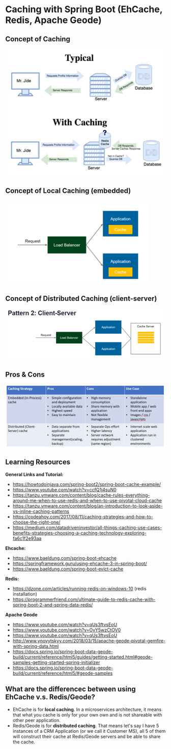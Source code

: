 # **Caching with Spring Boot (EhCache, Redis, Apache Geode)**

## **Concept of Caching**
![](.README_images/ConceptOfCaching.png)

## **Concept of Local Caching (embedded)**
![](.README_images/conceptOfLocalCaching.png)

## **Concept of Distributed Caching (client-server)**
![](.README_images/conceptOfDistributedCaching.png)

## **Pros & Cons**
![](.README_images/prosCons.png)

## **Learning Resources**
**General Links and Tutorial:**
- https://howtodoinjava.com/spring-boot2/spring-boot-cache-example/
- https://www.youtube.com/watch?v=ccfQ1j4suN0
- https://tanzu.vmware.com/content/blog/cache-rules-everything-around-me-when-to-use-redis-and-when-to-use-pivotal-cloud-cache
- https://tanzu.vmware.com/content/blog/an-introduction-to-look-aside-vs-inline-caching-patterns
- https://codeahoy.com/2017/08/11/caching-strategies-and-how-to-choose-the-right-one/
- https://medium.com/datadriveninvestor/all-things-caching-use-cases-benefits-strategies-choosing-a-caching-technology-exploring-fa6c1f2e93aa

**Ehcache:**

- https://www.baeldung.com/spring-boot-ehcache
- https://springframework.guru/using-ehcache-3-in-spring-boot/
- https://www.baeldung.com/spring-boot-evict-cache

**Redis:**

- https://dzone.com/articles/running-redis-on-windows-10 (redis installation)
- https://programmerfriend.com/ultimate-guide-to-redis-cache-with-spring-boot-2-and-spring-data-redis/

**Apache Geode**
- https://www.youtube.com/watch?v=qUs3ftvsEoU
- https://www.youtube.com/watch?v=OvY5wzCtOV0
- https://www.youtube.com/watch?v=qUs3ftvsEoU
- http://www.ynovytskyy.com/2018/03/15/apache-geode-pivotal-gemfire-with-spring-data.html
- https://docs.spring.io/spring-boot-data-geode-build/current/reference/html5/guides/getting-started.html#geode-samples-getting-started-spring-initializer
- https://docs.spring.io/spring-boot-data-geode-build/current/reference/html5/#geode-samples

## **What are the differencec between using EhCache v.s. Redis/Geode?**
 
- EhCache is for **local caching**. In a microservices architecture, it means that what you cache is only for your own own and is not shareable with other peer application.
- Redis/Geode is for **distributed caching**. That means let's say I have 5 instances of a CRM Application (or we call it Customer MS), all 5 of them will construct their cache at Redis/Geode servers and be able to share the cache.